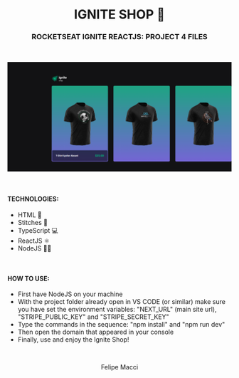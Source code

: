 <h1 align="center">IGNITE SHOP 🛒</h1>
<h3 align="center">ROCKETSEAT IGNITE REACTJS: PROJECT 4 FILES</h3>

<br/>

<p align="center">
    <img width="800px" src="./.github/demo.png" alt="Demo Image">
</p>

<br />

#### TECHNOLOGIES:
- HTML 📄
- Stitches 🎨
- TypeScript 💻
- ReactJS ⚛
- NodeJS 🐱‍👤

<br />

#### HOW TO USE:
* First have NodeJS on your machine
* With the project folder already open in VS CODE (or similar) make sure you have set the environment variables: "NEXT_URL" (main site url), "STRIPE_PUBLIC_KEY" and "STRIPE_SECRET_KEY"
* Type the commands in the sequence: "npm install" and "npm run dev"
* Then open the domain that appeared in your console
* Finally, use and enjoy the Ignite Shop!

<br />

<p align="center">Felipe Macci</p>